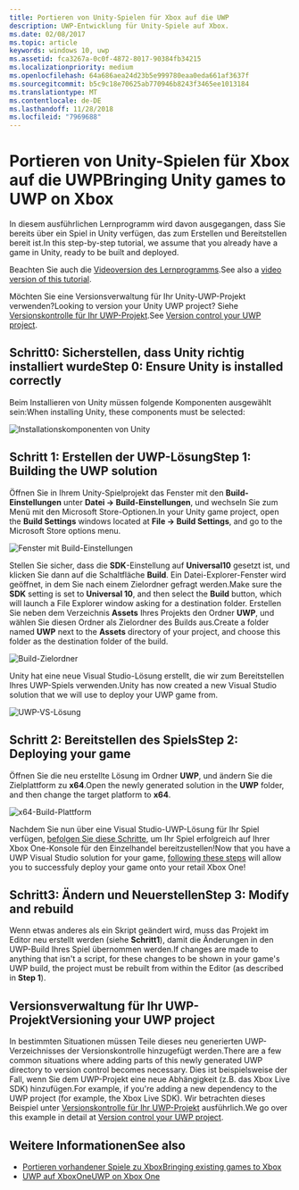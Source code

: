 ```yaml
---
title: Portieren von Unity-Spielen für Xbox auf die UWP
description: UWP-Entwicklung für Unity-Spiele auf Xbox.
ms.date: 02/08/2017
ms.topic: article
keywords: windows 10, uwp
ms.assetid: fca3267a-0c0f-4872-8017-90384fb34215
ms.localizationpriority: medium
ms.openlocfilehash: 64a686aea24d23b5e999780eaa0eda661af3637f
ms.sourcegitcommit: b5c9c18e70625ab770946b8243f3465ee1013184
ms.translationtype: MT
ms.contentlocale: de-DE
ms.lasthandoff: 11/28/2018
ms.locfileid: "7969688"
---
```

# <a name="bringing-unity-games-to-uwp-on-xbox"></a><span data-ttu-id="c80e2-104">Portieren von Unity-Spielen für Xbox auf die UWP</span><span class="sxs-lookup"><span data-stu-id="c80e2-104">Bringing Unity games to UWP on Xbox</span></span>


<span data-ttu-id="c80e2-105">In diesem ausführlichen Lernprogramm wird davon ausgegangen, dass Sie bereits über ein Spiel in Unity verfügen, das zum Erstellen und Bereitstellen bereit ist.</span><span class="sxs-lookup"><span data-stu-id="c80e2-105">In this step-by-step tutorial, we assume that you already have a game in Unity, ready to be built and deployed.</span></span>

<span data-ttu-id="c80e2-106">Beachten Sie auch die [Videoversion des Lernprogramms](https://www.youtube.com/watch?v=f0Ptvw7k-CE).</span><span class="sxs-lookup"><span data-stu-id="c80e2-106">See also a [video version of this tutorial](https://www.youtube.com/watch?v=f0Ptvw7k-CE).</span></span>

<span data-ttu-id="c80e2-107">Möchten Sie eine Versionsverwaltung für Ihr Unity-UWP-Projekt verwenden?</span><span class="sxs-lookup"><span data-stu-id="c80e2-107">Looking to version your Unity UWP project?</span></span> <span data-ttu-id="c80e2-108">Siehe [Versionskontrolle für Ihr UWP-Projekt](development-lanes-unity-versioning.md).</span><span class="sxs-lookup"><span data-stu-id="c80e2-108">See [Version control your UWP project](development-lanes-unity-versioning.md).</span></span>

## <a name="step-0-ensure-unity-is-installed-correctly"></a><span data-ttu-id="c80e2-109">Schritt0: Sicherstellen, dass Unity richtig installiert wurde</span><span class="sxs-lookup"><span data-stu-id="c80e2-109">Step 0: Ensure Unity is installed correctly</span></span>

<span data-ttu-id="c80e2-110">Beim Installieren von Unity müssen folgende Komponenten ausgewählt sein:</span><span class="sxs-lookup"><span data-stu-id="c80e2-110">When installing Unity, these components must be selected:</span></span>

![Installationskomponenten von Unity](images/unity-install-components.png)

## <a name="step-1-building-the-uwp-solution"></a><span data-ttu-id="c80e2-112">Schritt 1: Erstellen der UWP-Lösung</span><span class="sxs-lookup"><span data-stu-id="c80e2-112">Step 1: Building the UWP solution</span></span>

<span data-ttu-id="c80e2-113">Öffnen Sie in Ihrem Unity-Spielprojekt das Fenster mit den **Build-Einstellungen** unter **Datei -> Build-Einstellungen**, und wechseln Sie zum Menü mit den Microsoft Store-Optionen.</span><span class="sxs-lookup"><span data-stu-id="c80e2-113">In your Unity game project, open the **Build Settings** windows located at **File -> Build Settings**, and go to the Microsoft Store options menu.</span></span>

![Fenster mit Build-Einstellungen](images/build-settings.png)

<span data-ttu-id="c80e2-115">Stellen Sie sicher, dass die **SDK**-Einstellung auf **Universal10** gesetzt ist, und klicken Sie dann auf die Schaltfläche **Build**. Ein Datei-Explorer-Fenster wird geöffnet, in dem Sie nach einem Zielordner gefragt werden.</span><span class="sxs-lookup"><span data-stu-id="c80e2-115">Make sure the **SDK** setting is set to **Universal 10**, and then select the **Build** button, which will launch a File Explorer window asking for a destination folder.</span></span> <span data-ttu-id="c80e2-116">Erstellen Sie neben dem Verzeichnis **Assets** Ihres Projekts den Ordner **UWP**, und wählen Sie diesen Ordner als Zielordner des Builds aus.</span><span class="sxs-lookup"><span data-stu-id="c80e2-116">Create a folder named **UWP** next to the **Assets** directory of your project, and choose this folder as the destination folder of the build.</span></span>

![Build-Zielordner](images/build-destination.png)

<span data-ttu-id="c80e2-118">Unity hat eine neue Visual Studio-Lösung erstellt, die wir zum Bereitstellen Ihres UWP-Spiels verwenden.</span><span class="sxs-lookup"><span data-stu-id="c80e2-118">Unity has now created a new Visual Studio solution that we will use to deploy your UWP game from.</span></span>

![UWP-VS-Lösung](images/uwp-vs-solution.png)

## <a name="step-2-deploying-your-game"></a><span data-ttu-id="c80e2-120">Schritt 2: Bereitstellen des Spiels</span><span class="sxs-lookup"><span data-stu-id="c80e2-120">Step 2: Deploying your game</span></span>

<span data-ttu-id="c80e2-121">Öffnen Sie die neu erstellte Lösung im Ordner **UWP**, und ändern Sie die Zielplattform zu **x64**.</span><span class="sxs-lookup"><span data-stu-id="c80e2-121">Open the newly generated solution in the **UWP** folder, and then change the target platform to **x64**.</span></span>

![x64-Build-Plattform](images/x64-build-platform.png)

<span data-ttu-id="c80e2-123">Nachdem Sie nun über eine Visual Studio-UWP-Lösung für Ihr Spiel verfügen, [befolgen Sie diese Schritte](getting-started.md), um Ihr Spiel erfolgreich auf Ihrer Xbox One-Konsole für den Einzelhandel bereitzustellen!</span><span class="sxs-lookup"><span data-stu-id="c80e2-123">Now that you have a UWP Visual Studio solution for your game, [following these steps](getting-started.md) will allow you to successfuly deploy your game onto your retail Xbox One!</span></span>

## <a name="step-3-modify-and-rebuild"></a><span data-ttu-id="c80e2-124">Schritt3: Ändern und Neuerstellen</span><span class="sxs-lookup"><span data-stu-id="c80e2-124">Step 3: Modify and rebuild</span></span>

<span data-ttu-id="c80e2-125">Wenn etwas anderes als ein Skript geändert wird, muss das Projekt im Editor neu erstellt werden (siehe __Schritt1__), damit die Änderungen in den UWP-Build Ihres Spiel übernommen werden.</span><span class="sxs-lookup"><span data-stu-id="c80e2-125">If changes are made to anything that isn't a script, for these changes to be shown in your game's UWP build, the project must be rebuilt from within the Editor (as described in __Step 1__).</span></span>

## <a name="versioning-your-uwp-project"></a><span data-ttu-id="c80e2-126">Versionsverwaltung für Ihr UWP-Projekt</span><span class="sxs-lookup"><span data-stu-id="c80e2-126">Versioning your UWP project</span></span>

<span data-ttu-id="c80e2-127">In bestimmten Situationen müssen Teile dieses neu generierten UWP-Verzeichnisses der Versionskontrolle hinzugefügt werden.</span><span class="sxs-lookup"><span data-stu-id="c80e2-127">There are a few common situations where adding parts of this newly generated UWP directory to version control becomes necessary.</span></span> <span data-ttu-id="c80e2-128">Dies ist beispielsweise der Fall, wenn Sie dem UWP-Projekt eine neue Abhängigkeit (z.B. das Xbox Live SDK) hinzufügen.</span><span class="sxs-lookup"><span data-stu-id="c80e2-128">For example, if you're adding a new dependency to the UWP project (for example, the Xbox Live SDK).</span></span>  <span data-ttu-id="c80e2-129">Wir betrachten dieses Beispiel unter [Versionskontrolle für Ihr UWP-Projekt](development-lanes-unity-versioning.md) ausführlich.</span><span class="sxs-lookup"><span data-stu-id="c80e2-129">We go over this example in detail at [Version control your UWP project](development-lanes-unity-versioning.md).</span></span>

## <a name="see-also"></a><span data-ttu-id="c80e2-130">Weitere Informationen</span><span class="sxs-lookup"><span data-stu-id="c80e2-130">See also</span></span>
- [<span data-ttu-id="c80e2-131">Portieren vorhandener Spiele zu Xbox</span><span class="sxs-lookup"><span data-stu-id="c80e2-131">Bringing existing games to Xbox</span></span>](development-lanes-landing.md)
- [<span data-ttu-id="c80e2-132">UWP auf XboxOne</span><span class="sxs-lookup"><span data-stu-id="c80e2-132">UWP on Xbox One</span></span>](index.md)
